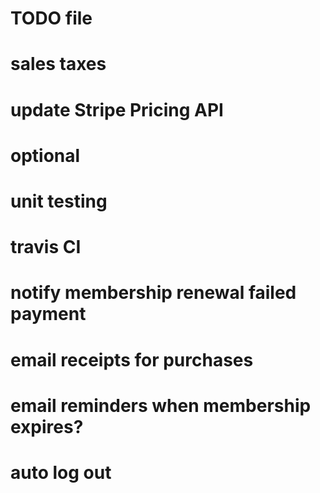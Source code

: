 # TODO file

# sales taxes

# update Stripe Pricing API

# optional

# unit testing

# travis CI

# notify membership renewal failed payment

# email receipts for purchases

# email reminders when membership expires?

# auto log out
